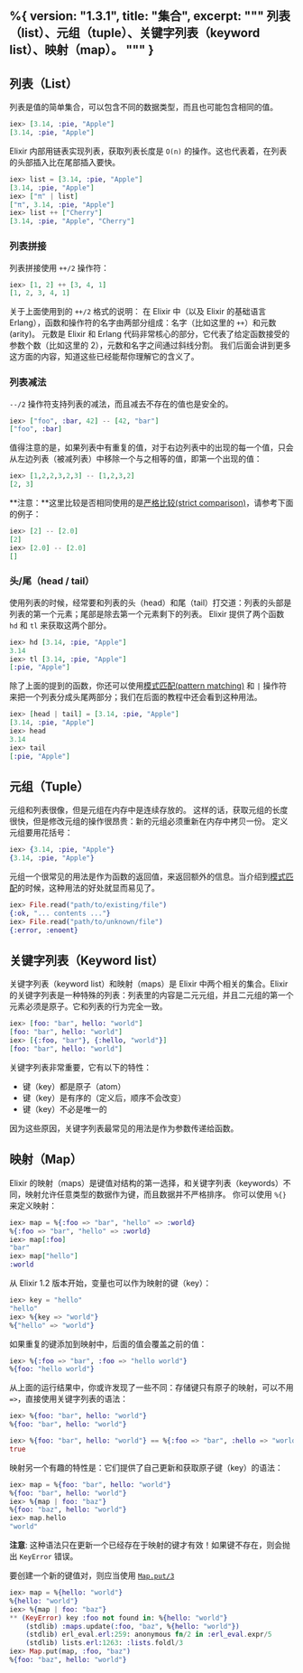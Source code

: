%{
  version: "1.3.1",
  title: "集合",
  excerpt: """
  列表（list）、元组（tuple）、关键字列表（keyword list）、映射（map）。
  """
}
---

## 列表（List）

列表是值的简单集合，可以包含不同的数据类型，而且也可能包含相同的值。

```elixir
iex> [3.14, :pie, "Apple"]
[3.14, :pie, "Apple"]
```

Elixir 内部用链表实现列表，获取列表长度是 `O(n)` 的操作。这也代表着，在列表的头部插入比在尾部插入要快。

```elixir
iex> list = [3.14, :pie, "Apple"]
[3.14, :pie, "Apple"]
iex> ["π" | list]
["π", 3.14, :pie, "Apple"]
iex> list ++ ["Cherry"]
[3.14, :pie, "Apple", "Cherry"]
```

### 列表拼接

列表拼接使用 `++/2` 操作符：

```elixir
iex> [1, 2] ++ [3, 4, 1]
[1, 2, 3, 4, 1]
```

关于上面使用到的 `++/2` 格式的说明：
在 Elixir 中（以及 Elixir 的基础语言 Erlang），函数和操作符的名字由两部分组成：名字（比如这里的 `++`）和元数(arity)。
元数是 Elixir 和 Erlang 代码非常核心的部分，它代表了给定函数接受的参数个数（比如这里的 2），元数和名字之间通过斜线分割。
我们后面会讲到更多这方面的内容，知道这些已经能帮你理解它的含义了。

### 列表减法

`--/2` 操作符支持列表的减法，而且减去不存在的值也是安全的。

```elixir
iex> ["foo", :bar, 42] -- [42, "bar"]
["foo", :bar]
```

值得注意的是，如果列表中有重复的值，对于右边列表中的出现的每一个值，只会从左边列表（被减列表）中移除一个与之相等的值，即第一个出现的值：

```elixir
iex> [1,2,2,3,2,3] -- [1,2,3,2]
[2, 3]
```

**注意：**这里比较是否相同使用的是[严格比较(strict comparison)](basics.md#比较)，请参考下面的例子：

```elixir
iex> [2] -- [2.0]
[2]
iex> [2.0] -- [2.0]
[]
```

### 头/尾（head / tail）

使用列表的时候，经常要和列表的头（head）和尾（tail）打交道：列表的头部是列表的第一个元素；尾部是除去第一个元素剩下的列表。 Elixir 提供了两个函数 `hd` 和 `tl` 来获取这两个部分。

```elixir
iex> hd [3.14, :pie, "Apple"]
3.14
iex> tl [3.14, :pie, "Apple"]
[:pie, "Apple"]
```

除了上面的提到的函数，你还可以使用[模式匹配(pattern matching)](/zh-hans/lessons/basics/pattern_matching) 和 `|` 操作符来把一个列表分成头尾两部分；我们在后面的教程中还会看到这种用法。

```elixir
iex> [head | tail] = [3.14, :pie, "Apple"]
[3.14, :pie, "Apple"]
iex> head
3.14
iex> tail
[:pie, "Apple"]
```

## 元组（Tuple）

元组和列表很像，但是元组在内存中是连续存放的。
这样的话，获取元组的长度很快，但是修改元组的操作很昂贵：新的元组必须重新在内存中拷贝一份。
定义元组要用花括号：

```elixir
iex> {3.14, :pie, "Apple"}
{3.14, :pie, "Apple"}
```

元组一个很常见的用法是作为函数的返回值，来返回额外的信息。当介绍到[模式匹配](/zh-hans/lessons/basics/pattern_matching)的时候，这种用法的好处就显而易见了。

```elixir
iex> File.read("path/to/existing/file")
{:ok, "... contents ..."}
iex> File.read("path/to/unknown/file")
{:error, :enoent}
```

## 关键字列表（Keyword list）

关键字列表（keyword list）和映射（maps）是 Elixir 中两个相关的集合。Elixir 的关键字列表是一种特殊的列表：列表里的内容是二元元组，并且二元组的第一个元素必须是原子。它和列表的行为完全一致。

```elixir
iex> [foo: "bar", hello: "world"]
[foo: "bar", hello: "world"]
iex> [{:foo, "bar"}, {:hello, "world"}]
[foo: "bar", hello: "world"]
```

关键字列表非常重要，它有以下的特性：

+ 键（key）都是原子（atom）
+ 键（key）是有序的（定义后，顺序不会改变）
+ 键（key）不必是唯一的

因为这些原因，关键字列表最常见的用法是作为参数传递给函数。

## 映射（Map）

Elixir 的映射（maps）是键值对结构的第一选择，和关键字列表（keywords）不同，映射允许任意类型的数据作为键，而且数据并不严格排序。
你可以使用 `%{}` 来定义映射：

```elixir
iex> map = %{:foo => "bar", "hello" => :world}
%{:foo => "bar", "hello" => :world}
iex> map[:foo]
"bar"
iex> map["hello"]
:world
```

从 Elixir 1.2 版本开始，变量也可以作为映射的键（key）：

```elixir
iex> key = "hello"
"hello"
iex> %{key => "world"}
%{"hello" => "world"}
```

如果重复的键添加到映射中，后面的值会覆盖之前的值：

```elixir
iex> %{:foo => "bar", :foo => "hello world"}
%{foo: "hello world"}
```

从上面的运行结果中，你或许发现了一些不同：存储键只有原子的映射，可以不用 `=>`，直接使用关键字列表的语法：

```elixir
iex> %{foo: "bar", hello: "world"}
%{foo: "bar", hello: "world"}

iex> %{foo: "bar", hello: "world"} == %{:foo => "bar", :hello => "world"}
true
```

映射另一个有趣的特性是：它们提供了自己更新和获取原子键（key）的语法：

```elixir
iex> map = %{foo: "bar", hello: "world"}
%{foo: "bar", hello: "world"}
iex> %{map | foo: "baz"}
%{foo: "baz", hello: "world"}
iex> map.hello
"world"
```

**注意**: 这种语法只在更新一个已经存在于映射的键才有效！如果键不存在，则会抛出 `KeyError` 错误。

要创建一个新的键值对，则应当使用 [`Map.put/3`](https://hexdocs.pm/elixir/Map.html#put/3)

```elixir
iex> map = %{hello: "world"}
%{hello: "world"}
iex> %{map | foo: "baz"}
** (KeyError) key :foo not found in: %{hello: "world"}
    (stdlib) :maps.update(:foo, "baz", %{hello: "world"})
    (stdlib) erl_eval.erl:259: anonymous fn/2 in :erl_eval.expr/5
    (stdlib) lists.erl:1263: :lists.foldl/3
iex> Map.put(map, :foo, "baz")
%{foo: "baz", hello: "world"}
```
